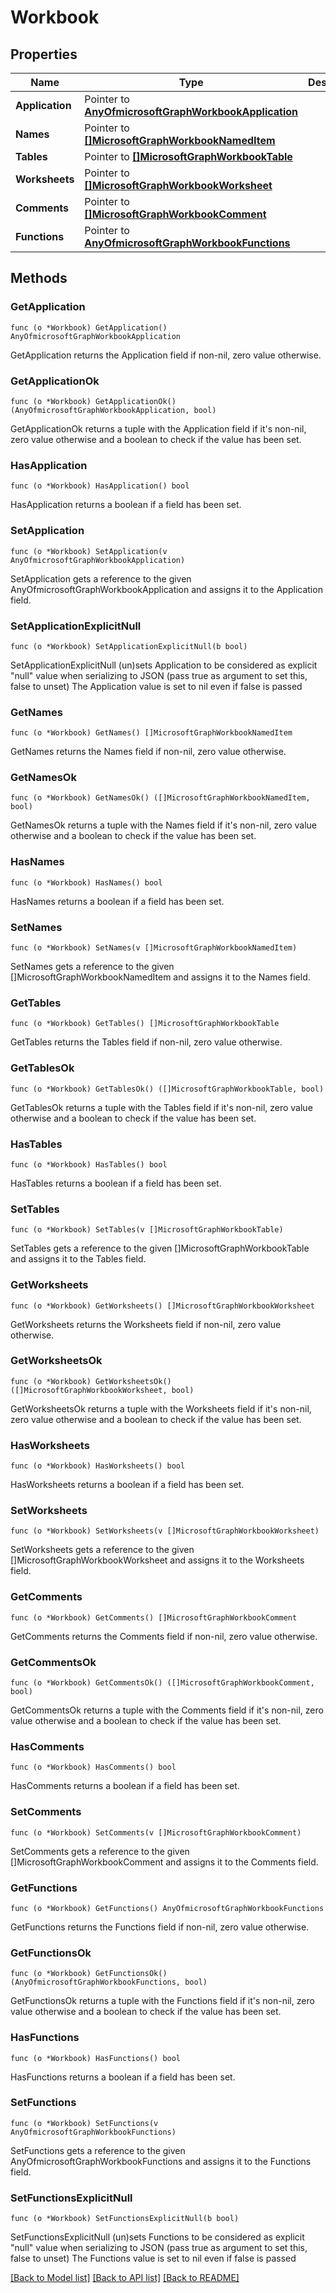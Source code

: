 # Workbook

## Properties

Name | Type | Description | Notes
------------ | ------------- | ------------- | -------------
**Application** | Pointer to [**AnyOfmicrosoftGraphWorkbookApplication**](anyOf&lt;microsoft.graph.workbookApplication&gt;.md) |  | [optional] 
**Names** | Pointer to [**[]MicrosoftGraphWorkbookNamedItem**](microsoft.graph.workbookNamedItem.md) |  | [optional] 
**Tables** | Pointer to [**[]MicrosoftGraphWorkbookTable**](microsoft.graph.workbookTable.md) |  | [optional] 
**Worksheets** | Pointer to [**[]MicrosoftGraphWorkbookWorksheet**](microsoft.graph.workbookWorksheet.md) |  | [optional] 
**Comments** | Pointer to [**[]MicrosoftGraphWorkbookComment**](microsoft.graph.workbookComment.md) |  | [optional] 
**Functions** | Pointer to [**AnyOfmicrosoftGraphWorkbookFunctions**](anyOf&lt;microsoft.graph.workbookFunctions&gt;.md) |  | [optional] 

## Methods

### GetApplication

`func (o *Workbook) GetApplication() AnyOfmicrosoftGraphWorkbookApplication`

GetApplication returns the Application field if non-nil, zero value otherwise.

### GetApplicationOk

`func (o *Workbook) GetApplicationOk() (AnyOfmicrosoftGraphWorkbookApplication, bool)`

GetApplicationOk returns a tuple with the Application field if it's non-nil, zero value otherwise
and a boolean to check if the value has been set.

### HasApplication

`func (o *Workbook) HasApplication() bool`

HasApplication returns a boolean if a field has been set.

### SetApplication

`func (o *Workbook) SetApplication(v AnyOfmicrosoftGraphWorkbookApplication)`

SetApplication gets a reference to the given AnyOfmicrosoftGraphWorkbookApplication and assigns it to the Application field.

### SetApplicationExplicitNull

`func (o *Workbook) SetApplicationExplicitNull(b bool)`

SetApplicationExplicitNull (un)sets Application to be considered as explicit "null" value
when serializing to JSON (pass true as argument to set this, false to unset)
The Application value is set to nil even if false is passed
### GetNames

`func (o *Workbook) GetNames() []MicrosoftGraphWorkbookNamedItem`

GetNames returns the Names field if non-nil, zero value otherwise.

### GetNamesOk

`func (o *Workbook) GetNamesOk() ([]MicrosoftGraphWorkbookNamedItem, bool)`

GetNamesOk returns a tuple with the Names field if it's non-nil, zero value otherwise
and a boolean to check if the value has been set.

### HasNames

`func (o *Workbook) HasNames() bool`

HasNames returns a boolean if a field has been set.

### SetNames

`func (o *Workbook) SetNames(v []MicrosoftGraphWorkbookNamedItem)`

SetNames gets a reference to the given []MicrosoftGraphWorkbookNamedItem and assigns it to the Names field.

### GetTables

`func (o *Workbook) GetTables() []MicrosoftGraphWorkbookTable`

GetTables returns the Tables field if non-nil, zero value otherwise.

### GetTablesOk

`func (o *Workbook) GetTablesOk() ([]MicrosoftGraphWorkbookTable, bool)`

GetTablesOk returns a tuple with the Tables field if it's non-nil, zero value otherwise
and a boolean to check if the value has been set.

### HasTables

`func (o *Workbook) HasTables() bool`

HasTables returns a boolean if a field has been set.

### SetTables

`func (o *Workbook) SetTables(v []MicrosoftGraphWorkbookTable)`

SetTables gets a reference to the given []MicrosoftGraphWorkbookTable and assigns it to the Tables field.

### GetWorksheets

`func (o *Workbook) GetWorksheets() []MicrosoftGraphWorkbookWorksheet`

GetWorksheets returns the Worksheets field if non-nil, zero value otherwise.

### GetWorksheetsOk

`func (o *Workbook) GetWorksheetsOk() ([]MicrosoftGraphWorkbookWorksheet, bool)`

GetWorksheetsOk returns a tuple with the Worksheets field if it's non-nil, zero value otherwise
and a boolean to check if the value has been set.

### HasWorksheets

`func (o *Workbook) HasWorksheets() bool`

HasWorksheets returns a boolean if a field has been set.

### SetWorksheets

`func (o *Workbook) SetWorksheets(v []MicrosoftGraphWorkbookWorksheet)`

SetWorksheets gets a reference to the given []MicrosoftGraphWorkbookWorksheet and assigns it to the Worksheets field.

### GetComments

`func (o *Workbook) GetComments() []MicrosoftGraphWorkbookComment`

GetComments returns the Comments field if non-nil, zero value otherwise.

### GetCommentsOk

`func (o *Workbook) GetCommentsOk() ([]MicrosoftGraphWorkbookComment, bool)`

GetCommentsOk returns a tuple with the Comments field if it's non-nil, zero value otherwise
and a boolean to check if the value has been set.

### HasComments

`func (o *Workbook) HasComments() bool`

HasComments returns a boolean if a field has been set.

### SetComments

`func (o *Workbook) SetComments(v []MicrosoftGraphWorkbookComment)`

SetComments gets a reference to the given []MicrosoftGraphWorkbookComment and assigns it to the Comments field.

### GetFunctions

`func (o *Workbook) GetFunctions() AnyOfmicrosoftGraphWorkbookFunctions`

GetFunctions returns the Functions field if non-nil, zero value otherwise.

### GetFunctionsOk

`func (o *Workbook) GetFunctionsOk() (AnyOfmicrosoftGraphWorkbookFunctions, bool)`

GetFunctionsOk returns a tuple with the Functions field if it's non-nil, zero value otherwise
and a boolean to check if the value has been set.

### HasFunctions

`func (o *Workbook) HasFunctions() bool`

HasFunctions returns a boolean if a field has been set.

### SetFunctions

`func (o *Workbook) SetFunctions(v AnyOfmicrosoftGraphWorkbookFunctions)`

SetFunctions gets a reference to the given AnyOfmicrosoftGraphWorkbookFunctions and assigns it to the Functions field.

### SetFunctionsExplicitNull

`func (o *Workbook) SetFunctionsExplicitNull(b bool)`

SetFunctionsExplicitNull (un)sets Functions to be considered as explicit "null" value
when serializing to JSON (pass true as argument to set this, false to unset)
The Functions value is set to nil even if false is passed

[[Back to Model list]](../README.md#documentation-for-models) [[Back to API list]](../README.md#documentation-for-api-endpoints) [[Back to README]](../README.md)


